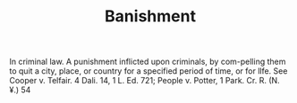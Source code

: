 ---
title: Banishment
letter: B
permalink: "/definitions/bld-banishment.html"
body: In criminal law. A punishment inflicted upon criminals, by com-pelling them
  to quit a city, place, or country for a specified period of time, or for llfe. See
  Cooper v. Telfair. 4 Dali. 14, 1 L. Ed. 721; People v. Potter, 1 Park. Cr. R. (N.
  ¥.) 54
published_at: '2018-07-07'
source: Black's Law Dictionary 2nd Ed (1910)
layout: post
---